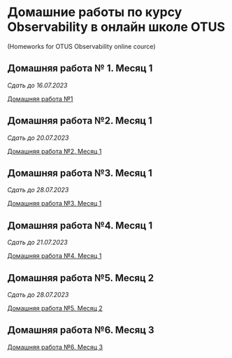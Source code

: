 # Домашние работы по курсу Observability в онлайн школе OTUS
(Homeworks for OTUS Observability online cource)

## Домашняя работа № 1. Месяц 1 
*Сдать до 16.07.2023*

[Домашняя работа №1](hw_1.md)

## Домашняя работа №2. Месяц 1
*Сдать до 20.07.2023*

[Домашняя работа №2. Месяц 1](hw_2.md)

## Домашняя работа №3. Месяц 1
*Сдать до 28.07.2023*

[Домашняя работа №3. Месяц 1](hw_3.md)

## Домашняя работа №4. Месяц 1
*Сдать до 21.07.2023*

[Домашняя работа №4. Месяц 1](hw_4.md)

## Домашняя работа №5. Месяц 2
*Сдать до 28.07.2023*

[Домашняя работа №5. Месяц 2](hw_5.md)


## Домашняя работа №6. Месяц 3

[Домашняя работа №6. Месяц 3](hw_6.md)

